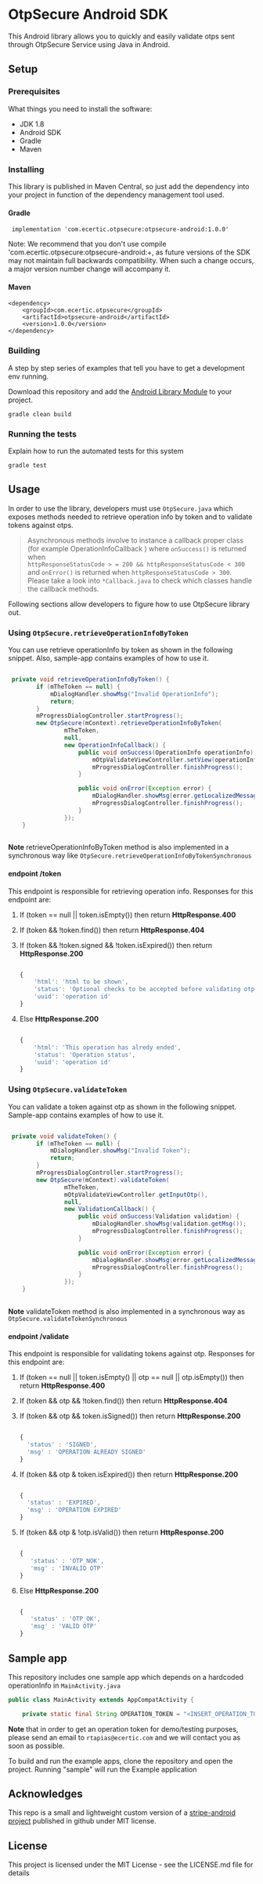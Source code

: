 # OtpSecure Android SDK

This Android library allows you to quickly and easily validate otps sent through OtpSecure Service using Java in Android.

## Setup

### Prerequisites

What things you need to install the software:

 - JDK 1.8
 - Android SDK
 - Gradle
 - Maven
 
### Installing 
This library is published in Maven Central, so just add the dependency into your project in function
of the dependency management tool used.

#### Gradle

` implementation 'com.ecertic.otpsecure:otpsecure-android:1.0.0'`

Note: We recommend that you don't use compile 'com.ecertic.otpsecure:otpsecure-android:+, as future 
versions of the SDK may not maintain full backwards compatibility. When such a change occurs, 
a major version number change will accompany it.

#### Maven

```
<dependency>
    <groupId>com.ecertic.otpsecure</groupId>
    <artifactId>otpsecure-android</artifactId>
    <version>1.0.0</version>
</dependency>
```


### Building

A step by step series of examples that tell you have to get a development env running.

Download this repository and add the 
[Android Library Module](https://github.com/ecertic/otpsecure-android/tree/master/library) 
to your project.

```
gradle clean build
```

### Running the tests

Explain how to run the automated tests for this system

```
gradle test
```

## Usage

In order to use the library, developers must use `OtpSecure.java` which exposes methods needed to 
retrieve operation info by token and to validate tokens against otps.

> Asynchronous methods involve to instance a callback proper class 
(for example OperationInfoCallback ) where `onSuccess()` is returned when  
`httpResponseStatusCode > = 200 && httpResponseStatusCode < 300` and `onError()` is returned when 
`httpResponseStatusCode > 300`. Please take a look into `*Callback.java` to check which classes 
handle the callback methods.

Following sections allow developers to figure how to use OtpSecure library out.
  
### Using `OtpSecure.retrieveOperationInfoByToken`

You can use retrieve operationInfo by token as shown in the following snippet. Also, sample-app 
contains examples of how to use it.


```java

 private void retrieveOperationInfoByToken() {
        if (mTheToken == null) {
            mDialogHandler.showMsg("Invalid OperationInfo");
            return;
        }
        mProgressDialogController.startProgress();
        new OtpSecure(mContext).retrieveOperationInfoByToken(
                mTheToken,
                null,
                new OperationInfoCallback() {
                    public void onSuccess(OperationInfo operationInfo) {
                        mOtpValidateViewController.setView(operationInfo.getHtml());
                        mProgressDialogController.finishProgress();
                    }

                    public void onError(Exception error) {
                        mDialogHandler.showMsg(error.getLocalizedMessage());
                        mProgressDialogController.finishProgress();
                    }
                });
    }
 
```

**Note** retrieveOperationInfoByToken method is also implemented in a synchronous way like 
`OtpSecure.retrieveOperationInfoByTokenSynchronous`

#### endpoint /token

This endpoint is responsible for retrieving operation info. Responses for this endpoint are:

 1. If (token == null || token.isEmpty()) then return **HttpResponse.400**
 2. If (token && !token.find()) then return **HttpResponse.404**
 3. If (token && !token.signed && !token.isExpired()) then return **HttpResponse.200**

    ```javascript

    {
        'html': 'html to be shown',
        'status': 'Optional checks to be accepted before validating otp',
        'uuid': 'operation id'
    }

    ```

 
 4. Else  **HttpResponse.200**

    ```javascript

    {
        'html': 'This operation has alredy ended',
        'status': 'Operation status',
        'uuid': 'operation id'
    }

    ```

### Using `OtpSecure.validateToken`

You can validate a token against otp as shown in the following snippet. Sample-app contains examples
 of how to use it.

```java

 private void validateToken() {
        if (mTheToken == null) {
            mDialogHandler.showMsg("Invalid Token");
            return;
        }
        mProgressDialogController.startProgress();
        new OtpSecure(mContext).validateToken(
                mTheToken,
                mOtpValidateViewController.getInputOtp(),
                null,
                new ValidationCallback() {
                    public void onSuccess(Validation validation) {
                        mDialogHandler.showMsg(validation.getMsg());
                        mProgressDialogController.finishProgress();
                    }

                    public void onError(Exception error) {
                        mDialogHandler.showMsg(error.getLocalizedMessage());
                        mProgressDialogController.finishProgress();
                    }
                });
    }
 
```
**Note** validateToken method is also implemented in a synchronous way as 
`OtpSecure.validateTokenSynchronous`

#### endpoint /validate

This endpoint is responsible for validating tokens against otp. Responses for this endpoint are:

 1. If (token == null || token.isEmpty() || otp == null || otp.isEmpty()) then 
 return **HttpResponse.400**
 
 2. If (token && otp && !token.find()) then return **HttpResponse.404**
   
 3. If (token && otp && token.isSigned()) then return **HttpResponse.200**

    ```javascript

    {
      'status' : 'SIGNED',
      'msg' : 'OPERATION ALREADY SIGNED'
    }

    ```
 
 4. If (token && otp & token.isExpired()) then return **HttpResponse.200**
 
    ```javascript

    {
      'status' : 'EXPIRED',
      'msg' : 'OPERATION EXPIRED'
    }

    ```

 5. If (token && otp & !otp.isValid()) then return **HttpResponse.200**

    ```javascript

    {
       'status' : 'OTP_NOK',
       'msg' : 'INVALID OTP'
    }

     ```
 
 6. Else  **HttpResponse.200**

    ```javascript

    {
       'status' : 'OTP_OK',
       'msg' : 'VALID OTP'
    }

    ```

## Sample app

This repository includes one sample app which depends on a hardcoded operationInfo in 
`MainActivity.java`

```java
public class MainActivity extends AppCompatActivity {

    private static final String OPERATION_TOKEN = "<INSERT_OPERATION_TOKEN_HERE>";

``` 

**Note** that in order to get an operation token for demo/testing purposes, please send an email to 
`rtapias@ecertic.com` and we will contact you as soon as possible. 

To build and run the example apps, clone the repository and open the project. Running "sample" will 
run the Example application

## Acknowledges

This repo is a small and lightweight custom version of a 
[stripe-android project](https://github.com/stripe/stripe-android) published in github under MIT 
license. 

## License

This project is licensed under the MIT License - see the LICENSE.md file for details
 